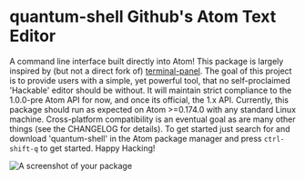 # quantum-shell Github's Atom Text Editor
A command line interface built directly into Atom! This package is largely inspired
by (but not a direct fork of) [terminal-panel](http://github.com/thedaniel/terminal-panel).
The goal of this project is to provide users with a simple, yet powerful tool, that
no self-proclaimed 'Hackable' editor should be without. It will maintain strict compliance
to the 1.0.0-pre Atom API for now, and once its official, the 1.x API. Currently, this
package should run as expected on Atom >=0.174.0 with any standard Linux machine. Cross-platform
compatibility is an eventual goal as are many other things (see the CHANGELOG for details).
To get started just search for and download 'quantum-shell' in the Atom package manager and press `ctrl-shift-q` to get started. Happy Hacking!

![A screenshot of your package](https://f.cloud.github.com/assets/69169/2290250/c35d867a-a017-11e3-86be-cd7c5bf3ff9b.gif)
